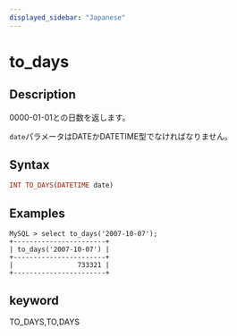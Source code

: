```yaml
---
displayed_sidebar: "Japanese"
---
```


# to_days

## Description

0000-01-01との日数を返します。

`date`パラメータはDATEかDATETIME型でなければなりません。

## Syntax

```Haskell
INT TO_DAYS(DATETIME date)
```

## Examples

```Plain Text
MySQL > select to_days('2007-10-07');
+-----------------------+
| to_days('2007-10-07') |
+-----------------------+
|                733321 |
+-----------------------+
```

## keyword

TO_DAYS,TO,DAYS